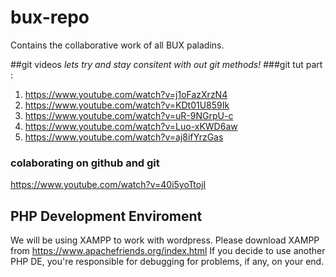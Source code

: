 # bux-repo
Contains the collaborative work of all BUX paladins.

##git videos
*lets try and stay consitent with out git methods!*
###git tut part :
1. https://www.youtube.com/watch?v=j1oFazXrzN4
2. https://www.youtube.com/watch?v=KDt01U859Ik
3. https://www.youtube.com/watch?v=uR-9NGrpU-c
4. https://www.youtube.com/watch?v=Luo-xKWD6aw
5. https://www.youtube.com/watch?v=aj8ifYrzGas

### colaborating on github and git
https://www.youtube.com/watch?v=40i5yoTtojI

## PHP Development Enviroment
We will be using XAMPP to work with wordpress. Please download XAMPP from https://www.apachefriends.org/index.html
If you decide to use another PHP DE, you're responsible for debugging for problems, if any, on your end.
